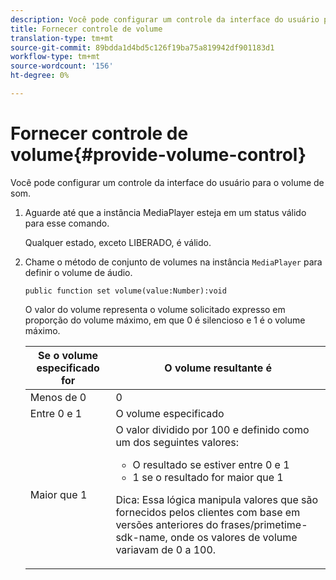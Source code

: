 ```yaml
---
description: Você pode configurar um controle da interface do usuário para o volume de som.
title: Fornecer controle de volume
translation-type: tm+mt
source-git-commit: 89bdda1d4bd5c126f19ba75a819942df901183d1
workflow-type: tm+mt
source-wordcount: '156'
ht-degree: 0%

---
```



# Fornecer controle de volume{#provide-volume-control}

Você pode configurar um controle da interface do usuário para o volume de som.

1. Aguarde até que a instância MediaPlayer esteja em um status válido para esse comando.

   Qualquer estado, exceto LIBERADO, é válido.
1. Chame o método de conjunto de volumes na instância `MediaPlayer` para definir o volume de áudio.

   ```
   public function set volume(value:Number):void
   ```

   O valor do volume representa o volume solicitado expresso em proporção do volume máximo, em que 0 é silencioso e 1 é o volume máximo.

   <table id="table_144A2B1260374FBE8D976194F602DDC7"> 
   <thead> 
   <tr> 
      <th colname="col1" class="entry"> Se o volume especificado for </th> 
      <th colname="col2" class="entry"> O volume resultante é </th> 
   </tr> 
   </thead>
   <tbody> 
   <tr> 
      <td colname="col1"> Menos de 0 </td> 
      <td colname="col2"> 0 </td> 
   </tr> 
   <tr> 
      <td colname="col1"> Entre 0 e 1 </td> 
      <td colname="col2"> O volume especificado </td> 
   </tr> 
   <tr> 
      <td colname="col1"> Maior que 1 </td> 
      <td colname="col2"> O valor dividido por 100 e definido como um dos seguintes valores: 
      <ul id="ul_8C2282F0EDC44A408820F5768709214F"> 
      <li id="li_B00BC6F4812D4000891358F762C8E492">O resultado se estiver entre 0 e 1 </li> 
      <li id="li_03B7F30662554F299320040CAC2DEB7A">1 se o resultado for maior que 1 </li> 
      </ul> <p>Dica:  Essa lógica manipula valores que são fornecidos pelos clientes com base em versões anteriores do 
      <span class="codeph">frases/primetime-sdk-name</span>, onde os valores de volume variavam de 0 a 100. </p> </td> 
   </tr> 
   </tbody> 
   </table>
